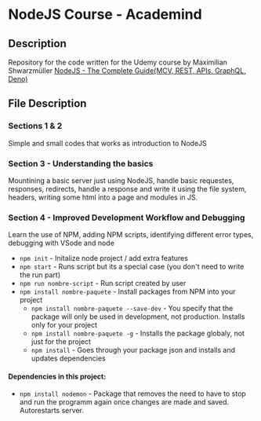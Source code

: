 # NodeJS Course - Academind
## Description
Repository for the code written for the Udemy course by Maximilian Shwarzmüller [NodeJS - The Complete Guide(MCV, REST, APIs, GraphQL, Deno)](https://www.udemy.com/course/nodejs-the-complete-guide/)
## File Description
### Sections 1 & 2
Simple and small codes that works as introduction to NodeJS
### Section 3 - Understanding the basics
Mountining a basic server just using NodeJS, handle basic requestes, responses, redirects, handle a response and write it using the file system, headers, writing some html into a page and modules in JS.
### Section 4 - Improved Development Workflow and Debugging
Learn the use of NPM, adding NPM scripts, identifying different error types, debugging with VSode and node
* `npm init` - Initalize node project / add extra features
* `npm start` - Runs script but its a special case (you don't need to write the run part) 
* `npm run nombre-script` - Run script created by user
* `npm install nombre-paquete` - Install packages from NPM into your project
  * `npm install nombre-paquete --save-dev` - You specify that the package will only be used in development, not production. Installs only for your project
  * `npm install nombre-paquete -g` - Installs the package globaly, not just for the project
  * `npm install` - Goes through your package json and installs and updates dependencies
#### Dependencies in this project:
* `npm install nodemon` - Package that removes the need to have to stop and run the programm again once changes are made and saved. Autorestarts server. 
